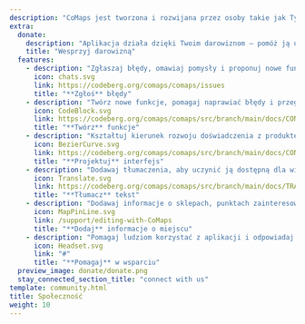 ```yaml
---
description: "CoMaps jest tworzona i rozwijana przez osoby takie jak Ty"
extra:
  donate:
    description: "Aplikacja działa dzięki Twoim darowiznom – pomóż ją ulepszać"
    title: "Wesprzyj darowizną"
  features:
    - description: "Zgłaszaj błędy, omawiaj pomysły i proponuj nowe funkcje"
      icon: chats.svg
      link: https://codeberg.org/comaps/comaps/issues
      title: "**Zgłoś** błędy"
    - description: "Twórz nowe funkcje, pomagaj naprawiać błędy i przeglądaj kod"
      icon: CodeBlock.svg
      link: https://codeberg.org/comaps/comaps/src/branch/main/docs/CONTRIBUTING.md
      title: "**Twórz** funkcje"
    - description: "Kształtuj kierunek rozwoju doświadczenia z produktem"
      icon: BezierCurve.svg
      link: https://codeberg.org/comaps/comaps/src/branch/main/docs/CONTRIBUTING.md
      title: "**Projektuj** interfejs"
    - description: "Dodawaj tłumaczenia, aby uczynić ją dostępną dla większej liczby osób na całym świecie"
      icon: Translate.svg
      link: https://codeberg.org/comaps/comaps/src/branch/main/docs/TRANSLATIONS.md
      title: "**Tłumacz** tekst"
    - description: "Dodawaj informacje o sklepach, punktach zainteresowania, szlakach i transporcie publicznym do OpenStreetMap"
      icon: MapPinLine.svg
      link: /support/editing-with-CoMaps
      title: "**Dodaj** informacje o miejscu"
    - description: "Pomagaj ludziom korzystać z aplikacji i odpowiadaj na pytania"
      icon: Headset.svg
      link: "#"
      title: "**Pomagaj** w wsparciu"
  preview_image: donate/donate.png
  stay_connected_section_title: "connect with us"
template: community.html
title: Społeczność
weight: 10
---
```

